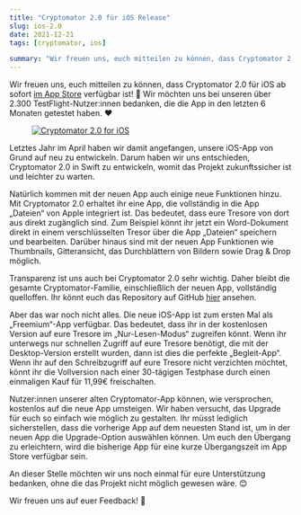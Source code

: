 ```yaml
---
title: "Cryptomator 2.0 für iOS Release"
slug: ios-2.0
date: 2021-12-21
tags: [cryptomator, ios]

summary: "Wir freuen uns, euch mitteilen zu können, dass Cryptomator 2.0 für iOS ab sofort im App Store verfügbar ist! Wir möchten uns bei unseren über 2.300 TestFlight-Nutzer:innen bedanken, die die App in den letzten 6 Monaten getestet haben."
---
```

Wir freuen uns, euch mitteilen zu können, dass Cryptomator 2.0 für iOS ab sofort [im App Store](https://apps.apple.com/de/app/cryptomator-2/id1560822163) verfügbar ist! :tada: Wir möchten uns bei unseren über 2.300 TestFlight-Nutzer:innen bedanken, die die App in den letzten 6 Monaten getestet haben. :heart:

<figure class="text-center">
  <a href="https://apps.apple.com/de/app/cryptomator-2/id1560822163" target="_blank" rel="noopener">
    <img class="inline-block rounded-sm" src="/img/blog/ios-2.0.png" srcset="/img/blog/ios-2.0.png 1x, /img/blog/ios-2.0@2x.png 2x" alt="Cryptomator 2.0 for iOS" />
  </a>
</figure>

Letztes Jahr im April haben wir damit angefangen, unsere iOS-App von Grund auf neu zu entwickeln. Darum haben wir uns entschieden, Cryptomator 2.0 in Swift zu entwickeln, womit das Projekt zukunftssicher ist und leichter zu warten.

Natürlich kommen mit der neuen App auch einige neue Funktionen hinzu. Mit Cryptomator 2.0 erhaltet ihr eine App, die vollständig in die App „Dateien“ von Apple integriert ist. Das bedeutet, dass eure Tresore von dort aus direkt zugänglich sind. Zum Beispiel könnt ihr jetzt ein Word-Dokument direkt in einem verschlüsselten Tresor über die App „Dateien“ speichern und bearbeiten. Darüber hinaus sind mit der neuen App Funktionen wie Thumbnails, Gitteransicht, das Durchblättern von Bildern sowie Drag & Drop möglich.

Transparenz ist uns auch bei Cryptomator 2.0 sehr wichtig. Daher bleibt die gesamte Cryptomator-Familie, einschließlich der neuen App, vollständig quelloffen. Ihr könnt euch das Repository auf GitHub [hier](https://github.com/cryptomator/ios) ansehen.

Aber das war noch nicht alles. Die neue iOS-App ist zum ersten Mal als „Freemium“-App verfügbar. Das bedeutet, dass ihr in der kostenlosen Version auf eure Tresore im „Nur-Lesen-Modus“ zugreifen könnt. Wenn ihr unterwegs nur schnellen Zugriff auf eure Tresore benötigt, die mit der Desktop-Version erstellt wurden, dann ist dies die perfekte „Begleit-App“. Wenn ihr auf den Schreibzugriff auf eure Tresore nicht verzichten möchtet, könnt ihr die Vollversion nach einer 30-tägigen Testphase durch einen einmaligen Kauf für 11,99€ freischalten.

Nutzer:innen unserer alten Cryptomator-App können, wie versprochen, kostenlos auf die neue App umsteigen. Wir haben versucht, das Upgrade für euch so einfach wie möglich zu gestalten. Ihr müsst lediglich sicherstellen, dass die vorherige App auf dem neuesten Stand ist, um in der neuen App die Upgrade-Option auswählen können. Um euch den Übergang zu erleichtern, wird die bisherige App für eine kurze Übergangszeit im App Store verfügbar sein.

An dieser Stelle möchten wir uns noch einmal für eure Unterstützung bedanken, ohne die das Projekt nicht möglich gewesen wäre. :blush:

Wir freuen uns auf euer Feedback! :robot:
